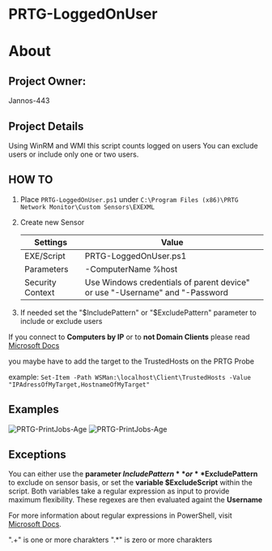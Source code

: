 # PRTG-LoggedOnUser
# About

## Project Owner:

Jannos-443

## Project Details

Using WinRM and WMI this script counts logged on users
You can exclude users or include only one or two users.

## HOW TO

1. Place `PRTG-LoggedOnUser.ps1` under `C:\Program Files (x86)\PRTG Network Monitor\Custom Sensors\EXEXML`

2. Create new Sensor 

   | Settings | Value |
   | --- | --- |
   | EXE/Script | PRTG-LoggedOnUser.ps1 |
   | Parameters | -ComputerName %host |
   | Security Context | Use Windows credentials of parent device" or use "-Username" and "-Password |
   
3. If needed set the "$IncludePattern" or "$ExcludePattern" parameter to include or exclude users


If you connect to **Computers by IP** or to **not Domain Clients** please read [Microsoft Docs](https://docs.microsoft.com/en-us/powershell/module/microsoft.powershell.core/about/about_remote_troubleshooting?view=powershell-7.1#how-to-use-an-ip-address-in-a-remote-command)

you maybe have to add the target to the TrustedHosts on the PRTG Probe 

example: `Set-Item -Path WSMan:\localhost\Client\TrustedHosts -Value "IPAdressOfMyTarget,HostnameOfMyTarget"`

## Examples
![PRTG-PrintJobs-Age](media/PrintJobs_OK.png)
![PRTG-PrintJobs-Age](media/PrintJobs_Warning.png)

Exceptions
------------------
You can either use the **parameter $IncludePattern** or **$ExcludePattern** to exclude on sensor basis, or set the **variable $ExcludeScript** within the script. Both variables take a regular expression as input to provide maximum flexibility. These regexes are then evaluated againt the **Username**

For more information about regular expressions in PowerShell, visit [Microsoft Docs](https://docs.microsoft.com/en-us/powershell/module/microsoft.powershell.core/about/about_regular_expressions).

".+" is one or more charakters
".*" is zero or more charakters
